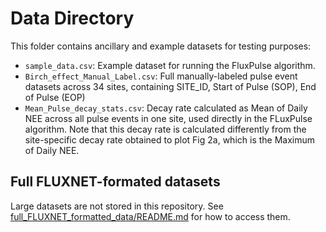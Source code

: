 # Data Directory

This folder contains ancillary and example datasets for testing purposes:

- `sample_data.csv`: Example dataset for running the FluxPulse algorithm.
- `Birch_effect_Manual_Label.csv`: Full manually-labeled pulse event datasets across 34 sites, containing SITE_ID, Start of Pulse (SOP), End of Pulse (EOP)
- `Mean_Pulse_decay_stats.csv`:  Decay rate calculated as Mean of Daily NEE across all pulse events in one site, used directly in the FLuxPulse algorithm. Note that this decay rate is calculated differently from the site-specific decay rate obtained to plot Fig 2a, which is the Maximum of Daily NEE.

## Full FLUXNET-formated datasets
Large datasets are not stored in this repository. See [full_FLUXNET_formatted_data/README.md](../full_FLUXNET_formatted_data/README.md) for how to access them.
